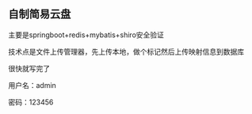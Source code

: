 
<h2>自制简易云盘</h2>

主要是springboot+redis+mybatis+shiro安全验证

技术点是文件上传管理器，先上传本地，做个标记然后上传映射信息到数据库

很快就写完了

用户名：admin

密码：123456
